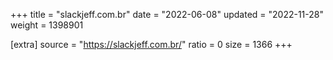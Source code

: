 +++
title = "slackjeff.com.br"
date = "2022-06-08"
updated = "2022-11-28"
weight = 1398901

[extra]
source = "https://slackjeff.com.br/"
ratio = 0
size = 1366
+++
